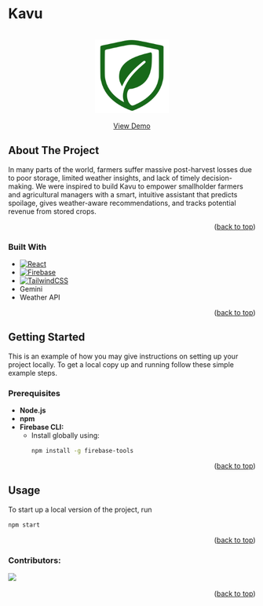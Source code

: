 <!-- Improved compatibility of back to top link: See: https://github.com/othneildrew/Best-README-Template/pull/73 -->

<a id="readme-top"></a>

<!--
*** Thanks for checking out the Best-README-Template. If you have a suggestion
*** that would make this better, please fork the repo and create a pull request
*** or simply open an issue with the tag "enhancement".
*** Don't forget to give the project a star!
*** Thanks again! Now go create something AMAZING! :D
-->

<!-- PROJECT SHIELDS -->
<!--
*** I'm using markdown "reference style" links for readability.
*** Reference links are enclosed in brackets [ ] instead of parentheses ( ).
*** See the bottom of this document for the declaration of the reference variables
*** for contributors-url, forks-url, etc. This is an optional, concise syntax you may use.
*** https://www.markdownguide.org/basic-syntax/#reference-style-links
-->

# Kavu

<!-- PROJECT LOGO -->
<br />
<div align="center">

  <img src="src/assets/Logo.svg" width="150" height="150">

  <p align="center">
    <a href="https://kavu-fbf9c.web.app">View Demo</a>
  </p>
</div>

<!-- ABOUT THE PROJECT -->

## About The Project

In many parts of the world, farmers suffer massive post-harvest losses due to poor storage, limited weather insights, and lack of timely decision-making. We were inspired to build Kavu to empower smallholder farmers and agricultural managers with a smart, intuitive assistant that predicts spoilage, gives weather-aware recommendations, and tracks potential revenue from stored crops.


<p align="right">(<a href="#readme-top">back to top</a>)</p>

### Built With

- [![React][React.js]][React-url]
- [![Firebase]][Firebase-url]
- [![TailwindCSS]][Tailwind-url]
- Gemini
- Weather API
<p align="right">(<a href="#readme-top">back to top</a>)</p>

<!-- GETTING STARTED -->

## Getting Started

This is an example of how you may give instructions on setting up your project locally.
To get a local copy up and running follow these simple example steps.

### Prerequisites

- **Node.js**
- **npm**
- **Firebase CLI:**
  - Install globally using:
    ```sh
    npm install -g firebase-tools
    ```

<p align="right">(<a href="#readme-top">back to top</a>)</p>

<!-- USAGE EXAMPLES -->

## Usage
To start up a local version of the project, run 
```sh
npm start 
```

<p align="right">(<a href="#readme-top">back to top</a>)</p>

<!-- CONTRIBUTING -->

### Contributors:

<a href="https://github.com/patrickchen8/wildhacks25/graphs/contributors">
  <img src="https://contrib.rocks/image?repo=patrickchen8/wildhacks25" />
</a>

<p align="right">(<a href="#readme-top">back to top</a>)</p>


<!-- MARKDOWN LINKS & IMAGES -->
<!-- https://www.markdownguide.org/basic-syntax/#reference-style-links -->

[product-screenshot]: src/lib/app-screen.png
[React.js]: https://img.shields.io/badge/React-20232A?style=for-the-badge&logo=react&logoColor=61DAFB
[React-url]: https://reactjs.org/
[Firebase]: https://img.shields.io/badge/firebase-DD2C00?style=for-the-badge&logo=firebase&logoColor=white
[Firebase-url]: https://firebase.google.com
[TailwindCSS]: https://img.shields.io/badge/Tailwind_CSS-grey?style=for-the-badge&logo=tailwind-css&logoColor=38B2AC
[Tailwind-url]: https://tailwindcss.com/